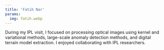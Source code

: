 ```yaml
---
title: 'Fatih Nar'
params:
  img: fatih.webp
---
```


During my IPL visit, I focused on processing optical images using kernel and variational methods, large-scale anomaly detection methods, and digital terrain model extraction. I enjoyed collaborating with IPL researchers.
